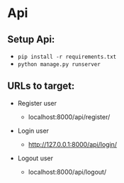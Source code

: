 # Api
## Setup Api:
  - `pip install -r requirements.txt`
  - `python manage.py runserver`
  
## URLs to target:
  - Register user
    - localhost:8000/api/register/
    
  - Login  user
    - http://127.0.0.1:8000/api/login/
    
  - Logout user
    - localhost:8000/api/logout/
    
